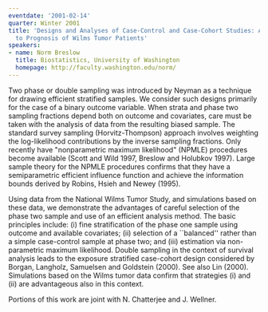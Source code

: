 ```yaml
---
eventdate: '2001-02-14'
quarter: Winter 2001
title: 'Designs and Analyses of Case-Control and Case-Cohort Studies: Applications
  to Prognosis of Wilms Tumor Patients'
speakers:
- name: Norm Breslow
  title: Biostatistics, University of Washington
  homepage: http://faculty.washington.edu/norm/
---
```

Two phase or double sampling was introduced by Neyman as a technique for drawing efficient stratified samples. We consider such designs primarily for the case of a binary outcome variable. When strata and phase two sampling fractions depend both on outcome and covariates, care must be taken with the analysis of data from the resulting biased sample. The standard survey sampling (Horvitz-Thompson) approach involves weighting the log-likelihood contributions by the inverse sampling fractions. Only recently have &quot;nonparametric maximum likelihood&quot; (NPMLE) procedures become available (Scott and Wild 1997, Breslow and Holubkov 1997). Large sample theory for the NPMLE procedures confirms that they have a semiparametric efficient influence function and achieve the information bounds derived by Robins, Hsieh and Newey (1995).

Using data from the National Wilms Tumor Study, and simulations based on these data, we demonstrate the advantages of careful selection of the phase two sample and use of an efficient analysis method. The basic principles include: (i) fine stratification of the phase one sample using outcome and available covariates; (ii) selection of a ``balanced'' rather than a simple case-control sample at phase two; and (iii) estimation via non-parametric maximum likelihood. Double sampling in the context of survival analysis leads to the exposure stratified case-cohort design considered by Borgan, Langholz, Samuelsen and Goldstein (2000). See also Lin (2000). Simulations based on the Wilms tumor data confirm that strategies (i) and (ii) are advantageous also in this context.

Portions of this work are joint with N. Chatterjee and J. Wellner.